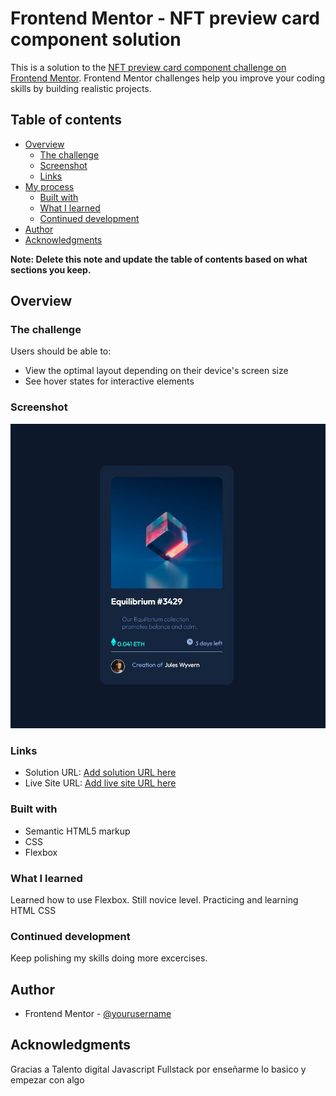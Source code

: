 # Frontend Mentor - NFT preview card component solution

This is a solution to the [NFT preview card component challenge on Frontend Mentor](https://www.frontendmentor.io/challenges/nft-preview-card-component-SbdUL_w0U). Frontend Mentor challenges help you improve your coding skills by building realistic projects. 

## Table of contents

- [Overview](#overview)
  - [The challenge](#the-challenge)
  - [Screenshot](#screenshot)
  - [Links](#links)
- [My process](#my-process)
  - [Built with](#built-with)
  - [What I learned](#what-i-learned)
  - [Continued development](#continued-development)
- [Author](#author)
- [Acknowledgments](#acknowledgments)

**Note: Delete this note and update the table of contents based on what sections you keep.**

## Overview

### The challenge

Users should be able to:

- View the optimal layout depending on their device's screen size
- See hover states for interactive elements

### Screenshot

![](./screenshot.jpg)

### Links

- Solution URL: [Add solution URL here](https://github.com/Jioh19/nft-preview-card-component-main)
- Live Site URL: [Add live site URL here](https://jioh19.github.io)

### Built with

- Semantic HTML5 markup
- CSS 
- Flexbox

### What I learned

Learned how to use Flexbox. Still novice level. Practicing and learning HTML CSS

### Continued development

Keep polishing my skills doing more excercises.

## Author

- Frontend Mentor - [@yourusername](https://www.frontendmentor.io/profile/Jioh19)

## Acknowledgments

Gracias a Talento digital Javascript Fullstack por enseñarme lo basico y empezar con algo

